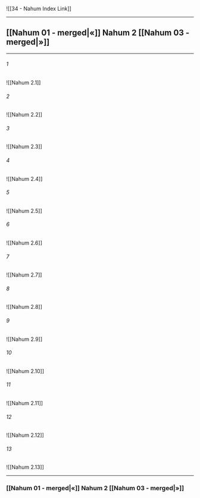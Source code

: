 ![[34 - Nahum Index Link]]

---
##  [[Nahum 01 - merged|«]] Nahum 2 [[Nahum 03 - merged|»]]

---

###### 1
![[Nahum 2.1]] 

###### 2
![[Nahum 2.2]] 

###### 3
![[Nahum 2.3]] 

###### 4
![[Nahum 2.4]]

###### 5 
![[Nahum 2.5]] 

###### 6
![[Nahum 2.6]] 

###### 7
![[Nahum 2.7]] 

###### 8
![[Nahum 2.8]] 

###### 9
![[Nahum 2.9]] 

###### 10
![[Nahum 2.10]] 

###### 11
![[Nahum 2.11]] 

###### 12
![[Nahum 2.12]]

###### 13
![[Nahum 2.13]] 


---
###  [[Nahum 01 - merged|«]] Nahum 2 [[Nahum 03 - merged|»]]